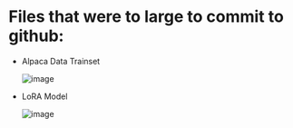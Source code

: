 # Files that were to large to commit to github:

- Alpaca Data Trainset
  
  ![image](https://github.com/user-attachments/assets/79b364b5-79eb-4e7c-ae03-b47e1e7e32c3)

- LoRA Model
  
  ![image](https://github.com/user-attachments/assets/eaf6cb40-5c93-46c9-be33-0f5ef614286f)
